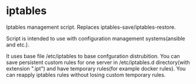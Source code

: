 # iptables
Iptables management script. 
Replaces iptables-save/iptables-restore.

Script is intended to use with configuration management systems(ansible and etc.).

It uses base file /etc/iptables to base confguration distrubition.
You can save persistent custom rules for one server in /etc/iptables.d directory(with extension ".ipt")
and have temporary rules(for example docker rules).
You can reapply iptables rules without losing custom temporary rules.
